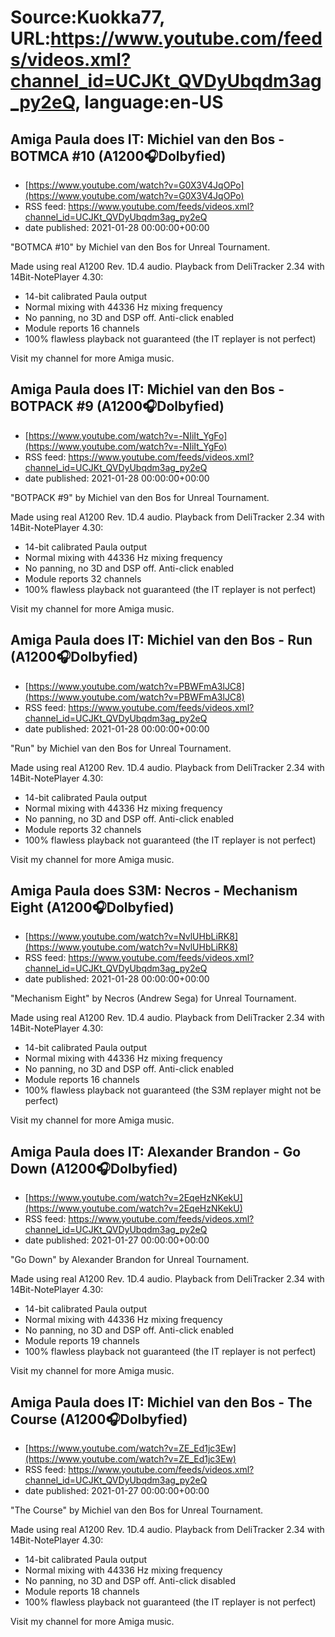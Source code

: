 # Source:Kuokka77, URL:https://www.youtube.com/feeds/videos.xml?channel_id=UCJKt_QVDyUbqdm3ag_py2eQ, language:en-US

## Amiga Paula does IT: Michiel van den Bos - BOTMCA #10 (A1200🎧Dolbyfied)
 - [https://www.youtube.com/watch?v=G0X3V4JqOPo](https://www.youtube.com/watch?v=G0X3V4JqOPo)
 - RSS feed: https://www.youtube.com/feeds/videos.xml?channel_id=UCJKt_QVDyUbqdm3ag_py2eQ
 - date published: 2021-01-28 00:00:00+00:00

"BOTMCA #10" by Michiel van den Bos for Unreal Tournament.

Made using real A1200 Rev. 1D.4 audio. Playback from DeliTracker 2.34 with 14Bit-NotePlayer 4.30:
- 14-bit calibrated Paula output
- Normal mixing with 44336 Hz mixing frequency
- No panning, no 3D and DSP off. Anti-click enabled
- Module reports 16 channels
- 100% flawless playback not guaranteed (the IT replayer is not perfect)

Visit my channel for more Amiga music.

## Amiga Paula does IT: Michiel van den Bos - BOTPACK #9 (A1200🎧Dolbyfied)
 - [https://www.youtube.com/watch?v=-NIiIt_YgFo](https://www.youtube.com/watch?v=-NIiIt_YgFo)
 - RSS feed: https://www.youtube.com/feeds/videos.xml?channel_id=UCJKt_QVDyUbqdm3ag_py2eQ
 - date published: 2021-01-28 00:00:00+00:00

"BOTPACK #9" by Michiel van den Bos for Unreal Tournament.

Made using real A1200 Rev. 1D.4 audio. Playback from DeliTracker 2.34 with 14Bit-NotePlayer 4.30:
- 14-bit calibrated Paula output
- Normal mixing with 44336 Hz mixing frequency
- No panning, no 3D and DSP off. Anti-click enabled
- Module reports 32 channels
- 100% flawless playback not guaranteed (the IT replayer is not perfect)

Visit my channel for more Amiga music.

## Amiga Paula does IT: Michiel van den Bos - Run (A1200🎧Dolbyfied)
 - [https://www.youtube.com/watch?v=PBWFmA3lJC8](https://www.youtube.com/watch?v=PBWFmA3lJC8)
 - RSS feed: https://www.youtube.com/feeds/videos.xml?channel_id=UCJKt_QVDyUbqdm3ag_py2eQ
 - date published: 2021-01-28 00:00:00+00:00

"Run" by Michiel van den Bos for Unreal Tournament.

Made using real A1200 Rev. 1D.4 audio. Playback from DeliTracker 2.34 with 14Bit-NotePlayer 4.30:
- 14-bit calibrated Paula output
- Normal mixing with 44336 Hz mixing frequency
- No panning, no 3D and DSP off. Anti-click enabled
- Module reports 32 channels
- 100% flawless playback not guaranteed (the IT replayer is not perfect)

Visit my channel for more Amiga music.

## Amiga Paula does S3M: Necros - Mechanism Eight (A1200🎧Dolbyfied)
 - [https://www.youtube.com/watch?v=NvlUHbLiRK8](https://www.youtube.com/watch?v=NvlUHbLiRK8)
 - RSS feed: https://www.youtube.com/feeds/videos.xml?channel_id=UCJKt_QVDyUbqdm3ag_py2eQ
 - date published: 2021-01-28 00:00:00+00:00

"Mechanism Eight" by Necros (Andrew Sega) for Unreal Tournament.

Made using real A1200 Rev. 1D.4 audio. Playback from DeliTracker 2.34 with 14Bit-NotePlayer 4.30:
- 14-bit calibrated Paula output
- Normal mixing with 44336 Hz mixing frequency
- No panning, no 3D and DSP off. Anti-click enabled
- Module reports 16 channels
- 100% flawless playback not guaranteed (the S3M replayer might not be perfect)

Visit my channel for more Amiga music.

## Amiga Paula does IT: Alexander Brandon - Go Down (A1200🎧Dolbyfied)
 - [https://www.youtube.com/watch?v=2EqeHzNKekU](https://www.youtube.com/watch?v=2EqeHzNKekU)
 - RSS feed: https://www.youtube.com/feeds/videos.xml?channel_id=UCJKt_QVDyUbqdm3ag_py2eQ
 - date published: 2021-01-27 00:00:00+00:00

"Go Down" by Alexander Brandon for Unreal Tournament.

Made using real A1200 Rev. 1D.4 audio. Playback from DeliTracker 2.34 with 14Bit-NotePlayer 4.30:
- 14-bit calibrated Paula output
- Normal mixing with 44336 Hz mixing frequency
- No panning, no 3D and DSP off. Anti-click enabled
- Module reports 19 channels
- 100% flawless playback not guaranteed (the IT replayer is not perfect)

Visit my channel for more Amiga music.

## Amiga Paula does IT: Michiel van den Bos - The Course (A1200🎧Dolbyfied)
 - [https://www.youtube.com/watch?v=ZE_Ed1jc3Ew](https://www.youtube.com/watch?v=ZE_Ed1jc3Ew)
 - RSS feed: https://www.youtube.com/feeds/videos.xml?channel_id=UCJKt_QVDyUbqdm3ag_py2eQ
 - date published: 2021-01-27 00:00:00+00:00

"The Course" by Michiel van den Bos for Unreal Tournament.

Made using real A1200 Rev. 1D.4 audio. Playback from DeliTracker 2.34 with 14Bit-NotePlayer 4.30:
- 14-bit calibrated Paula output
- Normal mixing with 44336 Hz mixing frequency
- No panning, no 3D and DSP off. Anti-click disabled
- Module reports 18 channels
- 100% flawless playback not guaranteed (the IT replayer is not perfect)

Visit my channel for more Amiga music.

